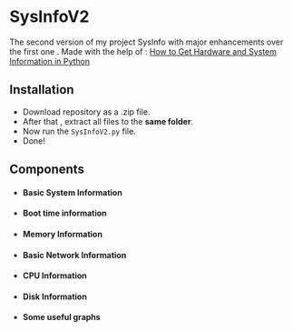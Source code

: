 # SysInfoV2
The second version of my project SysInfo with major enhancements over the first one  . Made with the help of : <a href = "https://www.thepythoncode.com/article/get-hardware-system-information-python"> How to Get Hardware and System Information in Python </a> 
## Installation 
- Download repository as a .zip file.
- After that , extract all files to the <b>same folder</b>.
- Now run the `SysInfoV2.py` file. 
- Done!
## Components
- #### Basic System Information
- #### Boot time information
- #### Memory Information
- #### Basic Network Information
- #### CPU Information
- #### Disk Information
- #### Some useful graphs

